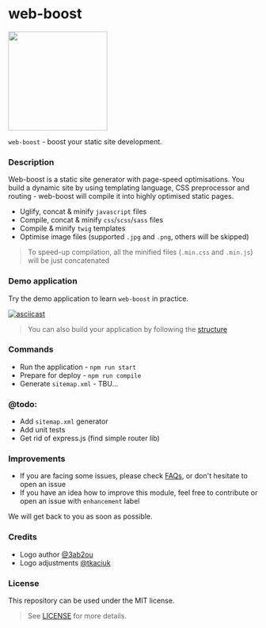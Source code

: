 # web-boost

<img src="https://rawgit.com/ddimitrioglo/web-boost/master/logo.svg" width="200"/>

`web-boost` - boost your static site development.

### Description

Web-boost is a static site generator with page-speed optimisations. You build a dynamic site by using templating 
language, CSS preprocessor and routing - web-boost will compile it into highly optimised static pages.

* Uglify, concat & minify `javascript` files
* Compile, concat & minify `css`/`scss`/`sass` files
* Compile & minify `twig` templates
* Optimise image files (supported `.jpg` and `.png`, others will be skipped)

> To speed-up compilation, all the minified files (`.min.css` and `.min.js`) will be just concatenated

### Demo application

Try the demo application to learn `web-boost` in practice.

[![asciicast](https://asciinema.org/a/169719.png)](https://asciinema.org/a/169719)

> You can also build your application by following the [structure][2]

### Commands

* Run the application - `npm run start`
* Prepare for deploy - `npm run compile`
* Generate `sitemap.xml` - TBU... 

### @todo:

* Add `sitemap.xml` generator
* Add unit tests
* Get rid of express.js (find simple router lib)

### Improvements

* If you are facing some issues, please check [FAQs][4], or don't hesitate to open an issue
* If you have an idea how to improve this module, feel free to contribute or open an issue with `enhancement` label

We will get back to you as soon as possible.

### Credits

* Logo author [@3ab2ou](https://twitter.com/3ab2ou)
* Logo adjustments [@tkaciuk](https://github.com/tkaciuk)

### License

This repository can be used under the MIT license.
> See [LICENSE][5] for more details.

[1]: https://github.com/ddimitrioglo/web-boost/blob/master/cli-component/README.md#web-boost-cli
[2]: https://github.com/ddimitrioglo/web-boost/blob/master/docs/structure.md#web-boost-application
[3]: http://localhost:8080
[4]: https://github.com/ddimitrioglo/web-boost/blob/master/docs/faq.md
[5]: https://github.com/ddimitrioglo/web-boost/blob/master/docs/LICENSE
